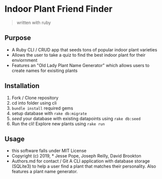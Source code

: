 # Indoor Plant Friend Finder
> written with ruby

## Purpose
  * A Ruby CLI / CRUD app that seeds tons of popular indoor plant varieties
  * Allows the user to take a quiz to find the best indoor plant for their enviornment
  * Features an "Old Lady Plant Name Generator" which allows users to create names for exisiting plants

## Installation
  1. Fork / Clone repository
  2. cd into folder using cli
  3. `bundle install` required gems
  4. setup database with `rake db:migrate`
  5. *seed* your database with existing datapoints using `rake db:seed`
  6. Run the cli! Explore new plants using `rake run`

## Usage
  * this software falls under MIT License
  * Copyright (c) 2019, * Jesse Pope, Joseph Reilly, David Brookton
  * Authors.md for contact / Git
A CLI application with database storage (SQLite3) to help a user find a plant that matches their personality. Also features a plant name generator.
